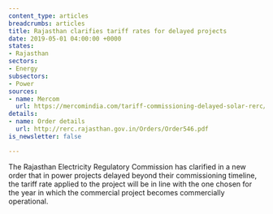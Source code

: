 ```yaml
---
content_type: articles
breadcrumbs: articles
title: Rajasthan clarifies tariff rates for delayed projects
date: 2019-05-01 04:00:00 +0000
states:
- Rajasthan
sectors:
- Energy
subsectors:
- Power
sources:
- name: Mercom
  url: https://mercomindia.com/tariff-commissioning-delayed-solar-rerc/
details:
- name: Order details
  url: http://rerc.rajasthan.gov.in/Orders/Order546.pdf
is_newsletter: false

---
```

The Rajasthan Electricity Regulatory Commission has clarified in a new order that in power projects delayed beyond their commissioning timeline, the tariff rate applied to the project will be in line with the one chosen for the year in which the commercial project becomes commercially operational.
